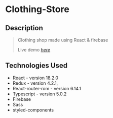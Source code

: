 # Clothing-Store

## Description
> Clothing shop made using React & firebase
> 
> Live demo [_here_](https://clothing-store-sandy.vercel.app/)

## Technologies Used
- React - version 18.2.0
- Redux - version 4.2.1,
- React-router-rom - version 6.14.1
- Typescript - version 5.0.2
- Firebase
- Sass
- styled-components



